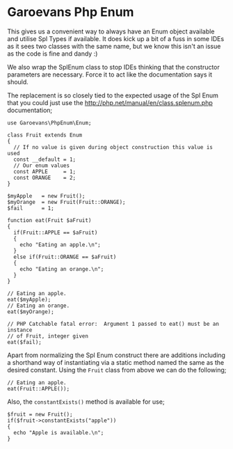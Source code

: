 # Garoevans Php Enum

This gives us a convenient way to always have an Enum object available and
utilise Spl Types if available. It does kick up a bit of a fuss in some IDEs
as it sees two classes with the same name, but we know this isn't an issue as
the code is fine and dandy :)

We also wrap the SplEnum class to stop IDEs thinking that the constructor
parameters are necessary. Force it to act like the documentation says it should.

The replacement is so closely tied to the expected usage of the Spl Enum that
you could just use the http://php.net/manual/en/class.splenum.php documentation;

    use Garoevans\PhpEnum\Enum;

    class Fruit extends Enum
    {
      // If no value is given during object construction this value is used
      const __default = 1;
      // Our enum values
      const APPLE     = 1;
      const ORANGE    = 2;
    }

    $myApple   = new Fruit();
    $myOrange  = new Fruit(Fruit::ORANGE);
    $fail      = 1;

    function eat(Fruit $aFruit)
    {
      if(Fruit::APPLE == $aFruit)
      {
        echo "Eating an apple.\n";
      }
      else if(Fruit::ORANGE == $aFruit)
      {
        echo "Eating an orange.\n";
      }
    }

    // Eating an apple.
    eat($myApple);
    // Eating an orange.
    eat($myOrange);

    // PHP Catchable fatal error:  Argument 1 passed to eat() must be an instance
    // of Fruit, integer given
    eat($fail);

Apart from normalizing the Spl Enum construct there are additions including a
shorthand way of instantiating via a static method named the same as the desired
constant. Using the ```Fruit``` class from above we can do the following;

    // Eating an apple.
    eat(Fruit::APPLE());

Also, the ```constantExists()``` method is available for use;

    $fruit = new Fruit();
    if($fruit->constantExists("apple"))
    {
      echo "Apple is available.\n";
    }
